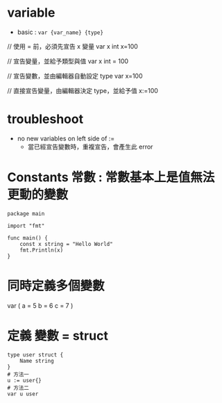 # variable

- basic : `var {var_name} {type}`

// 使用 = 前，必須先宣告 x 變量
var x int
x=100

// 宣告變量，並給予類型與值
var x int = 100

// 宣告變數，並由編輯器自動設定 type
var x=100

// 直接宣告變量，由編輯器決定 type，並給予值
x:=100

# troubleshoot

- no new variables on left side of :=
	- 當已經宣告變數時，重複宣告，會產生此 error

# Constants 常數 : 常數基本上是值無法更動的變數

```
package main

import "fmt"

func main() {
    const x string = "Hello World"
    fmt.Println(x)
}
```

# 同時定義多個變數

var (
	a = 5
	b = 6
	c = 7
)

# 定義 變數 = struct

```
type user struct {
	Name string
}
# 方法一
u := user{}
# 方法二
var u user 
```